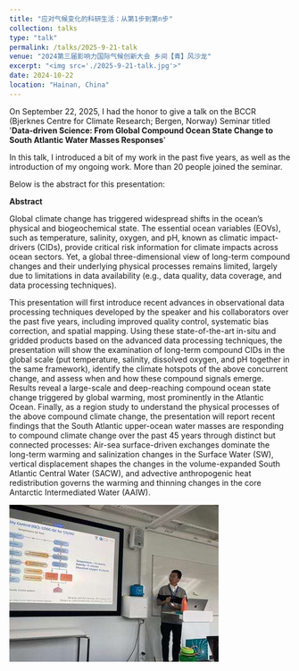 ```yaml
---
title: "应对气候变化的科研生活：从第1步到第n步"
collection: talks
type: "talk"
permalink: /talks/2025-9-21-talk
venue: "2024第三届影响力国际气候创新大会 乡间【青】风沙龙"
excerpt: "<img src='./2025-9-21-talk.jpg'>"
date: 2024-10-22
location: "Hainan, China"
---
```


On September 22, 2025, I had the honor to give a talk on the BCCR (Bjerknes Centre for Climate Research; Bergen, Norway) Seminar titled '**Data-driven Science: From Global Compound Ocean State Change to South Atlantic Water Masses Responses**'

In this talk, I introduced a bit of my work in the past five years, as well as the introduction of my ongoing work. More than 20 people joined the seminar. 

Below is the abstract for this presentation:

**Abstract**

Global climate change has triggered widespread shifts in the ocean’s physical and biogeochemical state. The essential ocean variables (EOVs), such as temperature, salinity, oxygen, and pH, known as climatic impact-drivers (CIDs), provide critical risk information for climate impacts across ocean sectors. Yet, a global three-dimensional view of long-term compound changes and their underlying physical processes remains limited, largely due to limitations in data availability (e.g., data quality, data coverage, and data processing techniques).

This presentation will first introduce recent advances in observational data processing techniques developed by the speaker and his collaborators over the past five years, including improved quality control, systematic bias correction, and spatial mapping. Using these state-of-the-art in-situ and gridded products based on the advanced data processing techniques, the presentation will show the examination of long-term compound CIDs in the global scale (put temperature, salinity, dissolved oxygen, and pH together in the same framework), identify the climate hotspots of the above concurrent change, and assess when and how these compound signals emerge. Results reveal a large-scale and deep-reaching compound ocean state change triggered by global warming, most prominently in the Atlantic Ocean. Finally, as a region study to understand the physical processes of the above compound climate change, the presentation will report recent findings that the South Atlantic upper-ocean water masses are responding to compound climate change over the past 45 years through distinct but connected processes: Air-sea surface-driven exchanges dominate the long-term warming and salinization changes in the Surface Water (SW), vertical displacement shapes the changes in the volume-expanded South Atlantic Central Water (SACW), and advective anthropogenic heat redistribution governs the warming and thinning changes in the core Antarctic Intermediated Water (AAIW).



![2025-9-21](/images/2025-9-21-talk.jpg)

